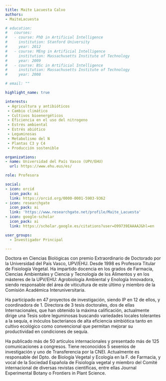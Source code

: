 ```yaml
---
title: Maite Lacuesta Calvo
authors:
- MaiteLacuesta

# education:
#   courses:
#   - course: PhD in Artificial Intelligence
#     institution: Stanford University
#     year: 2012
#   - course: MEng in Artificial Intelligence
#     institution: Massachusetts Institute of Technology
#     year: 2009
#   - course: BSc in Artificial Intelligence
#     institution: Massachusetts Institute of Technology
#     year: 2008

# email: ""

highlight_name: true

interests:
 - Agricultura y antibióticos
 - Cambio climático
 - Cultivos bioenergéticos
 - Eficiencia en el uso del nitrogeno
 - Estrés ambiental
 - Estrés abiótico
 - Leguminosas
 - Metabolismo del N
 - Plantas C3 y C4
 - Producción sostenible

organizations:
- name: Universidad del País Vasco (UPV/EHU)
  url: https://www.ehu.eus/es/

role: Profesora

social:
- icon: orcid
  icon_pack: ai
  link: https://orcid.org/0000-0001-5903-9362
- icon: researchgate
  icon_pack: ai
  link: 'https://www.researchgate.net/profile/Maite_Lacuesta'
- icon: google-scholar
  icon_pack: ai
  link: https://scholar.google.es/citations?user=O99739EAAAAJ&hl=en

user_groups: 
  - Investigador Principal

---
```


Doctora en Ciencias Biológicas con premio Extraordinario de Doctorado por la Universidad del País Vasco, UPV/EHU. Desde 1998 es Profesora Titular de Fisiología Vegetal. Ha impartido docencia en los grados de Farmacia, Ciencias Ambientales y Ciencia y Tecnología de los Alimentos y en los másteres de la UPV/EHU: Agrobiología Ambiental y Enología Innovadora, siendo responsable del área de viticultura de este último y miembro de la Comisión Académica Interuniversitaria.

Ha participado en 47 proyectos de investigación, siendo IP en 12 de ellos, y coordinadora de 1. Directora de 3 tesis doctorales, dos de ellas Internacionales, que han obtenido la máxima calificación, actualmente dirige una Tesis sobre leguminosas buscando variedades locales tolerantes a la sequía, e inóculos bacterianos de alta eficiencia simbiótica tanto en cultivo ecológico como convencional que permitan mejorar su productividad en condiciones de sequía.

Ha publicado más de 50 artículos internacionales y presentado más de 125 comunicaciones a congresos. Tiene reconocidos 5 sexenios de investigación y uno de Transferencia por la CNEI. Actualmente es responsable del Dpto. de Biología Vegetal y Ecología en la F. de Farmacia, y vocal de la Sociedad Española de Fisiología vegetal y miembro del Comité internacional de diversas revistas científicas, entre ellas Journal Experimental Botany o Frontiers in Plant Science.
